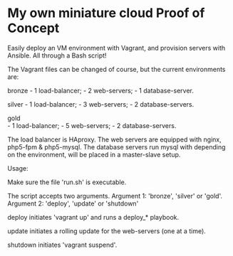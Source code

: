 # My own miniature cloud Proof of Concept
Easily deploy an VM environment with Vagrant, and provision servers with Ansible. All through a Bash script!

The Vagrant files can be changed of course, but the current environments are:

bronze
	- 1 load-balancer;
	- 2 web-servers;
	- 1 database-server.

silver
	- 1 load-balancer;
	- 3 web-servers;
	- 2 database-servers.
	
gold	
	- 1 load-balancer;
	- 5 web-servers;
	- 2 database-servers.

The load balancer is HAproxy.
The web servers are equipped with nginx, php5-fpm & php5-mysql.
The database servers run mysql with depending on the environment, will be placed in a master-slave setup.



Usage:

Make sure the file 'run.sh' is executable.

The script accepts two arguments. Argument 1: 'bronze', 'silver' or 'gold'. Argument 2: 'deploy', 'update' or 'shutdown'

deploy initiates 'vagrant up' and runs a deploy_* playbook.

update initiates a rolling update for the web-servers (one at a time).

shutdown initiates 'vagrant suspend'.

